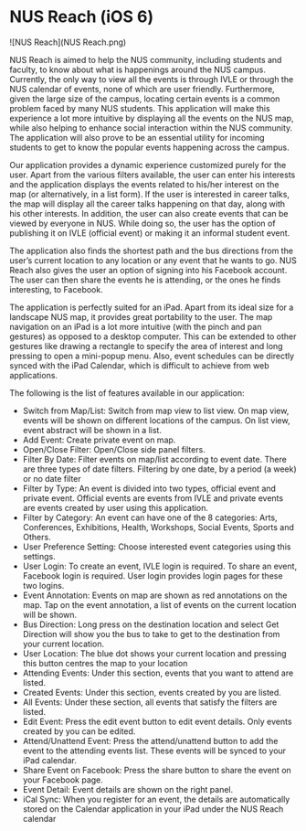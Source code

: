 NUS Reach (iOS 6)
==================

![NUS Reach](NUS Reach.png)

NUS Reach is aimed to help the NUS community, including students and faculty, to know about what is happenings around the NUS campus. Currently, the only way to view all the events is through IVLE or through the NUS calendar of events, none of which are user friendly. Furthermore, given the large size of the campus, locating certain events is a common problem faced by many NUS students. This application will make this experience a lot more intuitive by displaying all the events on the NUS map, while also helping to enhance social interaction within the NUS community. The application will also prove to be an essential utility for incoming students to get to know the popular events happening across the campus.

Our application provides a dynamic experience customized purely for the user. Apart from the various filters available, the user can enter his interests and the application displays the events related to his/her interest on the map (or alternatively, in a list form). If the user is interested in career talks, the map will display all the career talks happening on that day, along with his other interests. In addition, the user can also create events that can be viewed by everyone in NUS. While doing so, the user has the option of publishing it on IVLE (official event) or making it an informal student event.

The application also finds the shortest path and the bus directions from the user’s current location to any location or any event that he wants to go. NUS Reach also gives the user an option of signing into his Facebook account. The user can then share the events he is attending, or the ones he finds interesting, to Facebook.

The application is perfectly suited for an iPad. Apart from its ideal size for a landscape NUS map, it provides great portability to the user. The map navigation on an iPad is a lot more intuitive (with the pinch and pan gestures) as opposed to a desktop computer. This can be extended to other gestures like drawing a rectangle to specify the area of interest and long pressing to open a mini-popup menu. Also, event schedules can be directly synced with the iPad Calendar, which is difficult to achieve from web applications.

The following is the list of features available in our application:

 * Switch from Map/List: Switch from map view to list view. On map view, events will be shown on different locations of the campus. On list view, event abstract will be shown in a list.
 * Add Event: Create private event on map.
 * Open/Close Filter: Open/Close side panel filters.
 * Filter By Date: Filter events on map/list according to event date. There are three types of date filters. Filtering by one date, by a period (a week) or no date filter
 * Filter by Type: An event is divided into two types, official event and private event. Official events are events from IVLE and private events are events created by user using this application.
 * Filter by Category: An event can have one of the 8 categories: Arts, Conferences, Exhibitions, Health, Workshops, Social Events, Sports and Others.
 * User Preference Setting: Choose interested event categories using this settings.
 * User Login: To create an event, IVLE login is required. To share an event, Facebook login is required. User login provides login pages for these two logins.
 * Event Annotation: Events on map are shown as red annotations on the map. Tap on the event annotation, a list of events on the current location will be shown.
 * Bus Direction: Long press on the destination location and select Get Direction will show you the bus to take to get to the destination from your current location.
 * User Location: The blue dot shows your current location and pressing this button centres the map to your location
 * Attending Events: Under this section, events that you want to attend are listed.
 * Created Events: Under this section, events created by you are listed.
 * All Events: Under these section, all events that satisfy the filters are listed.
 * Edit Event: Press the edit event button to edit event details. Only events created by you can be edited.
 * Attend/Unattend Event: Press the attend/unattend button to add the event to the attending events list. These events will be synced to your iPad calendar.
 * Share Event on Facebook: Press the share button to share the event on your Facebook page.
 * Event Detail: Event details are shown on the right panel.
 * iCal Sync: When you register for an event, the details are automatically stored on the Calendar application in your iPad under the NUS Reach calendar
 

